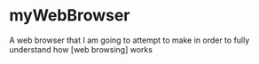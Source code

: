 # myWebBrowser
 A web browser that I am going to attempt to make in order to fully understand how [web browsing] works
